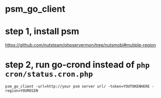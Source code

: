 # psm_go_client

step 1, install psm
===================

https://github.com/nutsteam/phpservermon/tree/nutsmobi#mutiple-region


step 2, run go-crond instead of `php cron/status.cron.php`
===================

```shell
psm_go_client -url=http://your psm server url/ -token=YOUTOKENHERE -region=YOUREGIN
```
